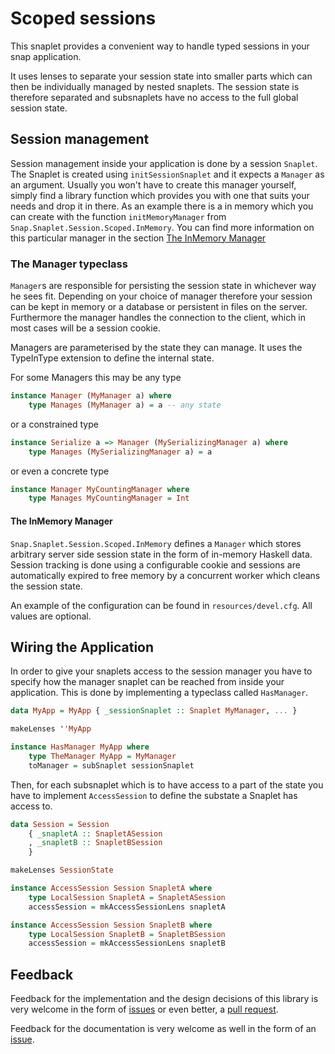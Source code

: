 # Scoped sessions

This snaplet provides a convenient way to handle typed sessions in your snap application.

It uses lenses to separate your session state into smaller parts which can then be individually managed by nested snaplets.
The session state is therefore separated and subsnaplets have no access to the full global session state.

## Session management

Session management inside your application is done by a session `Snaplet`. The Snaplet is created using `initSessionSnaplet` and it expects a `Manager` as an argument.
Usually you won't have to create this manager yourself, simply find a library function which provides you with one that suits your needs and drop it in there.
As an example there is a in memory which you can create with the function `initMemoryManager` from `Snap.Snaplet.Session.Scoped.InMemory`. You can find more information on this particular manager in the section [The InMemory Manager](#the-inmemory-manager)

### The Manager typeclass

`Manager`s are responsible for persisting the session state in whichever way he sees fit. Depending on your choice of manager therefore your session can be kept in memory or a database or persistent in files on the server.
Furthermore the manager handles the connection to the client, which in most cases will be a session cookie.

Managers are parameterised by the state they can manage. It uses the TypeInType extension to define the internal state.


For some Managers this may be any type

```Haskell
instance Manager (MyManager a) where
    type Manages (MyManager a) = a -- any state
```

or a constrained type

```Haskell
instance Serialize a => Manager (MySerializingManager a) where
    type Manages (MySerializingManager a) = a
```

or even a concrete type

```Haskell
instance Manager MyCountingManager where
    type Manages MyCountingManager = Int
```

#### The InMemory Manager

`Snap.Snaplet.Session.Scoped.InMemory` defines a `Manager` which stores arbitrary server side session state in the form of in-memory Haskell data. Session tracking is done using a configurable cookie and sessions are automatically expired to free memory by a concurrent worker which cleans the session state.

An example of the configuration can be found in `resources/devel.cfg`. All values are optional.


## Wiring the Application

In order to give your snaplets access to the session manager you have to specify how the manager snaplet can be reached from inside your application.
This is done by implementing a typeclass called `HasManager`.

```Haskell
data MyApp = MyApp { _sessionSnaplet :: Snaplet MyManager, ... }

makeLenses ''MyApp

instance HasManager MyApp where
    type TheManager MyApp = MyManager
    toManager = subSnaplet sessionSnaplet
```

Then, for each subsnaplet which is to have access to a part of the state you have to implement `AccessSession` to define the substate a Snaplet has access to.

```Haskell
data Session = Session
    { _snapletA :: SnapletASession
    , _snapletB :: SnapletBSession
    }

makeLenses SessionState

instance AccessSession Session SnapletA where
    type LocalSession SnapletA = SnapletASession
    accessSession = mkAccessSessionLens snapletA

instance AccessSession Session SnapletB where
    type LocalSession SnapletB = SnapletBSession
    accessSession = mkAccessSessionLens snapletB
```

## Feedback

Feedback for the implementation and the design decisions of this library is very welcome in the form of [issues](https://github.com/JustusAdam/snaplet-scoped-session/issues) or even better, a [pull request](https://github.com/JustusAdam/snaplet-scoped-session/compare).

Feedback for the documentation is very welcome as well in the form of an [issue](https://github.com/JustusAdam/snaplet-scoped-session/issues).
